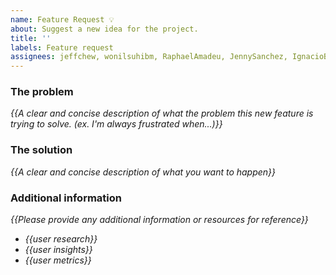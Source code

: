 ```yaml
---
name: Feature Request 💡
about: Suggest a new idea for the project.
title: ''
labels: Feature request
assignees: jeffchew, wonilsuhibm, RaphaelAmadeu, JennySanchez, IgnacioBecerra
---
```


<!-- replace _{{...}}_ with your own words -->

### The problem
_{{A clear and concise description of what the problem this new feature is trying to solve. (ex. I'm always frustrated when...)}}_

### The solution
_{{A clear and concise description of what you want to happen}}_

### Additional information
 _{{Please provide any additional information or resources for reference}}_
 - _{{user research}}_
 - _{{user insights}}_
 - _{{user metrics}}_

